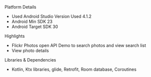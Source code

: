 Platform Details

- Used Android Studio Version Used 4.1.2
- Android Min SDK 23
- Android Target SDK 30

Highlights

- Flickr Photos open API Demo to search photos and view search list
- View photo details

Libraries & Dependencies

- Kotlin, Ktx libraries, glide, Retrofit, Room database, Coroutines 


